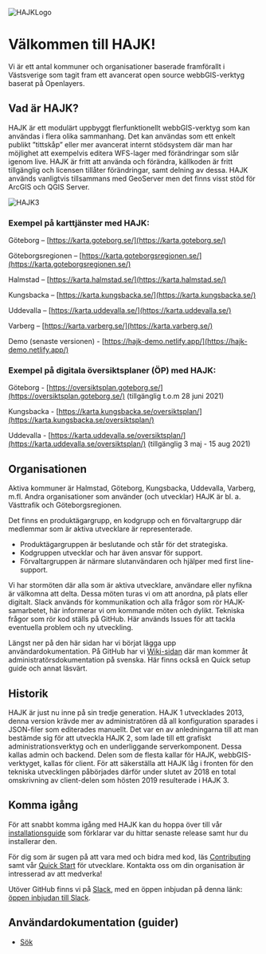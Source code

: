 ![HAJKLogo](https://raw.githubusercontent.com/hajkmap/Hajk/master/design/logo_small.png)
# Välkommen till HAJK!

Vi är ett antal kommuner och organisationer baserade framförallt i Västsverige som tagit fram ett avancerat open source webbGIS-verktyg baserat på Openlayers. 

## Vad är HAJK? 
HAJK är ett modulärt uppbyggt flerfunktionellt webbGIS-verktyg som kan användas i flera olika sammanhang. Det kan användas som ett enkelt publikt ”tittskåp” eller mer avancerat internt stödsystem där man har möjlighet att exempelvis editera WFS-lager med förändringar som slår igenom live. 
HAJK är fritt att använda och förändra, källkoden är fritt tillgänglig och licensen tillåter förändringar, samt delning av dessa. HAJK används vanligtvis tillsammans med GeoServer men det finns visst stöd för ArcGIS och QGIS Server. 

![HAJK3](https://user-images.githubusercontent.com/110222/96265856-42960000-0fc6-11eb-805e-9e41ec5d77f9.png)

### Exempel på karttjänster med HAJK:
Göteborg – [https://karta.goteborg.se/](https://karta.goteborg.se/)

Göteborgsregionen – [https://karta.goteborgsregionen.se/](https://karta.goteborgsregionen.se/)

Halmstad – [https://karta.halmstad.se/](https://karta.halmstad.se/)

Kungsbacka – [https://karta.kungsbacka.se/](https://karta.kungsbacka.se/)

Uddevalla – [https://karta.uddevalla.se/](https://karta.uddevalla.se/)

Varberg – [https://karta.varberg.se/](https://karta.varberg.se/)

Demo (senaste versionen) - [https://hajk-demo.netlify.app/](https://hajk-demo.netlify.app/)

### Exempel på digitala översiktsplaner (ÖP) med HAJK:
Göteborg - [https://oversiktsplan.goteborg.se/](https://oversiktsplan.goteborg.se/)  (tillgänglig t.o.m 28 juni 2021)

Kungsbacka - [https://karta.kungsbacka.se/oversiktsplan/](https://karta.kungsbacka.se/oversiktsplan/)

Uddevalla - [https://karta.uddevalla.se/oversiktsplan/](https://karta.uddevalla.se/oversiktsplan/) (tillgänglig 3 maj - 15 aug 2021)

## Organisationen
Aktiva kommuner är Halmstad, Göteborg, Kungsbacka, Uddevalla, Varberg, m.fl. Andra organisationer som använder (och utvecklar) HAJK är bl. a. Västtrafik och Göteborgsregionen. 

Det finns en produktägargrupp, en kodgrupp och en förvaltargrupp där medlemmar som är aktiva utvecklare är representerade. 
* Produktägargruppen är beslutande och står för det strategiska.
* Kodgruppen utvecklar och har även ansvar för support.
* Förvaltargruppen är närmare slutanvändaren och hjälper med first line-support. 

Vi har stormöten där alla som är aktiva utvecklare, användare eller nyfikna är välkomna att delta. Dessa möten turas vi om att anordna, på plats eller digitalt. Slack används för kommunikation och alla frågor som rör HAJK-samarbetet, här informerar vi om kommande möten och dylikt. Tekniska frågor som rör kod ställs på GitHub. Här används Issues för att tackla eventuella problem och ny utveckling. 

Längst ner på den här sidan har vi börjat lägga upp användardokumentation.
På GitHub har vi [Wiki-sidan](https://github.com/hajkmap/Hajk/wiki) där man kommer åt administratörsdokumentation på svenska. Här finns också en Quick setup guide och annat läsvärt. 

## Historik
HAJK är just nu inne på sin tredje generation. HAJK 1 utvecklades 2013, denna version krävde mer av administratören då all konfiguration sparades i JSON-filer som editerades manuellt. 
Det var en av anledningarna till att man bestämde sig för att utveckla HAJK 2, som lade till ett grafiskt administrationsverktyg och en underliggande serverkomponent. Dessa kallas admin och backend. Delen som de flesta kallar för HAJK, webbGIS-verktyget, kallas för client. 
För att säkerställa att HAJK låg i fronten för den tekniska utvecklingen påbörjades därför under slutet av 2018 en total omskrivning av client-delen som hösten 2019 resulterade i HAJK 3. 

## Komma igång
För att snabbt komma igång med HAJK kan du hoppa över till vår [installationsguide](https://github.com/hajkmap/Hajk/wiki/Installation-guide-%28for-pre-packaged-releases%29) som förklarar var du hittar senaste release samt hur du installerar den. 

För dig som är sugen på att vara med och bidra med kod, läs [Contributing](https://github.com/hajkmap/Hajk/blob/master/CONTRIBUTING.md) samt vår [Quick Start](https://github.com/hajkmap/Hajk/) för utvecklare. Kontakta oss om din organisation är intresserad av att medverka! 

Utöver GitHub finns vi på [Slack](https://hajk.slack.com/), med en öppen inbjudan på denna länk: [öppen inbjudan till Slack](https://join.slack.com/t/hajk/shared_invite/zt-oo2lyiw6-kWN42Wpv62xKj6Ldq7Iqfw).


## Användardokumentation (guider)
* [Sök](https://github.com/hajkmap/Hajk/files/6276475/Guide_sok_HenrikH.pdf)

